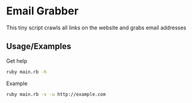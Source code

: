 
# Email Grabber

This tiny script crawls all links on the website and grabs email addresses



## Usage/Examples

Get help
```bash
ruby main.rb -h
```
Example
```bash
ruby main.rb -v -u http://example.com
```


